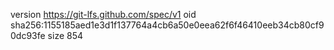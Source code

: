 version https://git-lfs.github.com/spec/v1
oid sha256:1155185aed1e3d1f137764a4cb6a50e0eea62f6f46410eeb34cb80cf90dc93fe
size 854
